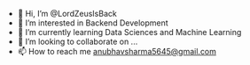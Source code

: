 - 👋 Hi, I’m @LordZeusIsBack
- 👀 I’m interested in Backend Development
- 🌱 I’m currently learning Data Sciences and Machine Learning
- 💞️ I’m looking to collaborate on ...
- 📫 How to reach me anubhavsharma5645@gmail.com



<!---
LordZeusIsBack/LordZeusIsBack is a ✨ special ✨ repository because its `README.md` (this file) appears on your GitHub profile.
You can click the Preview link to take a look at your changes.
--->
